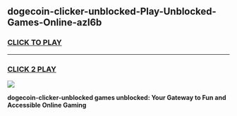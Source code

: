 
## dogecoin-clicker-unblocked-Play-Unblocked-Games-Online-azl6b
<h3>
<a href="https://premium76.site?title=dogecoin-clicker-unblocked&ref=25A">CLICK TO PLAY</a></h3>
<hr>

<h3>
<a href="https://premium76.site?title=dogecoin-clicker-unblocked&ref=25A">CLICK 2 PLAY</a>
  
</h3>

<a href="https://premium76.site?title=dogecoin-clicker-unblocked&ref=25A"><img src="https://clearcache.store/games.png"></a>


**dogecoin-clicker-unblocked games unblocked: Your Gateway to Fun and Accessible Online Gaming**
